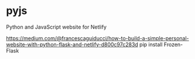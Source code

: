 # pyjs
Python and JavaScript website for Netlify

https://medium.com/@francescaguiducci/how-to-build-a-simple-personal-website-with-python-flask-and-netlify-d800c97c283d
 pip install Frozen-Flask

